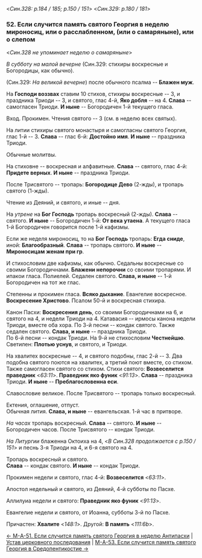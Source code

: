 
<*Син.328: p.184 / 185; p.150 / 151*>
<*Син.329: p.180 / 181*>

### 52. Если случится память святого Георгия в неделю мироносиц, или о расслабленном, (или о самаряныне), или о слепом

<*Син.328 не упоминает неделю о самаряныне*>

*В субботу на малой вечерне* (Син.329: стихиры воскресные и Богородицы, как обычно). 

(Син.329: *На великой вечерне*) после обычного псалма -- **Блажен муж**. 

На **Господи воззвах** ставим 10 стихов, стихиры воскресные -- 3, и праздника Триоди -- 3, 
и святого, глас 4-й, **Яко добля** -- на 4. 
**Слава** -- самогласен Триоди. 
**И ныне** -- Богородичен 1-й текущего гласа.

Вход. Прокимен. Чтения святого -- 3 (см. в неделю всех святых).

На литии стихиры святого монастыря и самогласны святого Георгия, глас 1-й -- 3. 
**Слава** -- глас 6-й: **Достойно имя**. 
**И ныне** -- праздника Триоди. 

Обычные молитвы.

На стиховне -- воскресная и алфавитные. 
**Слава** -- святого, глас 4-й: **Придете верных**.
**И ныне** -- праздника Триоди.

После Трисвятого -- тропарь: **Богородице Дево** (2-жды), 
и тропарь святого (1-жды).

Чтение из Деяний, и святого, и иные -- дня.

На *утрене* на **Бог Господь** тропарь воскресный (2-жды).
**Слава** -- святого. 
**И ныне** -- Богородичен 1-й: **От века утаена**.
А текущего гласа 1-й Богородичен говорится после 1-й кафизмы.

Если же неделя мироносиц, то на **Бог Господь** тропарь: **Егда сниде**, иной: **Благообразный**. 
**Слава** -- тропарь святого. 
**И ныне** -- **Мироносицам женам при гр**.

И стихословим две кафизмы, как обычно. 
Седальны воскресные со своими Богородичнами. 
**Блажени непорочни** со своими тропарями. 
И ипакои гласа.
Полиелей. 
Седален святого. **Слава, и ныне** -- 1-й Богородичен на тот же глас.

Степенны и прокимен гласа.
**Всяко дыхание**.
Евангелие воскресное.
**Воскресение Христово**. 
Псалом 50-й и воскресная стихира. 

Канон Пасхи: **Воскресения день**, со своими Богородичнами на 6, и святого на 4, 
и недели Триоди на 4. 
Катавасия -- ирмосы канона недели Триоди, вместе оба хора. 
По 3-й песни -- кондак святого.
Также седален святого. **Слава, и ныне** -- праздника Триоди.   
По 6-й песни -- кондак Триоди. 
На 9-й не стихословим **Честнейшю**. 
Светилен: **Плотью уснув**, и святого, и Триоди.

На хвалитех воскресные -- 4, 
и святого подобны, глас 2-й -- 3. 
Два подобна святого поются на хвалитех, а третий поют вместе, со стихом. 
Также самогласен святого со стихом.
Стихи святого: **Возвеселится праведник** <*63:11*>. 
**Праведник яко фуник** <*91:13*>.
**Слава** -- праздника Триоди. 
**И ныне** -- **Преблагословенна еси**. 

Славословие великое. 
После Трисвятого -- тропарь только воскресный. 

Ектения, оглашение, отпуст.   
Обычная лития. **Слава, и ныне** -- евангельская. 
1-й час в притворе.

*На часах* тропарь воскресный. **Слава** -- святого. **И ныне** -- Богородичен часов.
После Трисвятого -- кондак Триоди.

*На Литургии* блаженна Октоиха на 4, 
<*В Син.328 продолжается с p.150 / 151*> 
и песнь 3-я Триоди на 4, и 6-я святого на 4.

Тропарь воскресный и святого.  
**Слава** -- кондак святого. **И ныне** -- кондак Триоди. 

Прокимен недели и святого, глас 4-й: **Возвеселится** <*63:11*>.

Апостол недельный и святого, из Деяний, 4-й субботы по Пасхе. 

Аллилуиа недели и святого: **Праведник яко фуник** <*91:13*>.

Евангелие недели и святого, от Иоанна, субботы 3-й по Пасхе.

Причастен: **Хвалите** <*148:1*>. 
Другой: **В память** <*111:6b*>. 

[← М-A-51. Если случится память святого Георгия в неделю Антипасхи](m_a_051.md)
| [Устав церковного последования](README.md)
| [М-A-53. Если случится память святого Георгия в Средопентикостие →](m_a_053.md)
